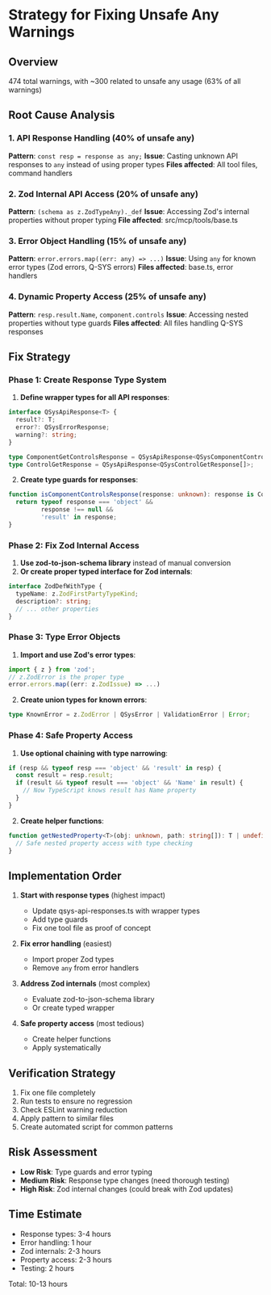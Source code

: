# Strategy for Fixing Unsafe Any Warnings

## Overview
474 total warnings, with ~300 related to unsafe any usage (63% of all warnings)

## Root Cause Analysis

### 1. API Response Handling (40% of unsafe any)
**Pattern**: `const resp = response as any;`
**Issue**: Casting unknown API responses to `any` instead of using proper types
**Files affected**: All tool files, command handlers

### 2. Zod Internal API Access (20% of unsafe any)
**Pattern**: `(schema as z.ZodTypeAny)._def`
**Issue**: Accessing Zod's internal properties without proper typing
**File affected**: src/mcp/tools/base.ts

### 3. Error Object Handling (15% of unsafe any)
**Pattern**: `error.errors.map((err: any) => ...)`
**Issue**: Using `any` for known error types (Zod errors, Q-SYS errors)
**Files affected**: base.ts, error handlers

### 4. Dynamic Property Access (25% of unsafe any)
**Pattern**: `resp.result.Name`, `component.controls`
**Issue**: Accessing nested properties without type guards
**Files affected**: All files handling Q-SYS responses

## Fix Strategy

### Phase 1: Create Response Type System

1. **Define wrapper types for all API responses**:
```typescript
interface QSysApiResponse<T> {
  result?: T;
  error?: QSysErrorResponse;
  warning?: string;
}

type ComponentGetControlsResponse = QSysApiResponse<QSysComponentControlsResponse>;
type ControlGetResponse = QSysApiResponse<QSysControlGetResponse[]>;
```

2. **Create type guards for responses**:
```typescript
function isComponentControlsResponse(response: unknown): response is ComponentGetControlsResponse {
  return typeof response === 'object' && 
         response !== null && 
         'result' in response;
}
```

### Phase 2: Fix Zod Internal Access

1. **Use zod-to-json-schema library** instead of manual conversion
2. **Or create proper typed interface for Zod internals**:
```typescript
interface ZodDefWithType {
  typeName: z.ZodFirstPartyTypeKind;
  description?: string;
  // ... other properties
}
```

### Phase 3: Type Error Objects

1. **Import and use Zod's error types**:
```typescript
import { z } from 'zod';
// z.ZodError is the proper type
error.errors.map((err: z.ZodIssue) => ...)
```

2. **Create union types for known errors**:
```typescript
type KnownError = z.ZodError | QSysError | ValidationError | Error;
```

### Phase 4: Safe Property Access

1. **Use optional chaining with type narrowing**:
```typescript
if (resp && typeof resp === 'object' && 'result' in resp) {
  const result = resp.result;
  if (result && typeof result === 'object' && 'Name' in result) {
    // Now TypeScript knows result has Name property
  }
}
```

2. **Create helper functions**:
```typescript
function getNestedProperty<T>(obj: unknown, path: string[]): T | undefined {
  // Safe nested property access with type checking
}
```

## Implementation Order

1. **Start with response types** (highest impact)
   - Update qsys-api-responses.ts with wrapper types
   - Add type guards
   - Fix one tool file as proof of concept

2. **Fix error handling** (easiest)
   - Import proper Zod types
   - Remove `any` from error handlers

3. **Address Zod internals** (most complex)
   - Evaluate zod-to-json-schema library
   - Or create typed wrapper

4. **Safe property access** (most tedious)
   - Create helper functions
   - Apply systematically

## Verification Strategy

1. Fix one file completely
2. Run tests to ensure no regression
3. Check ESLint warning reduction
4. Apply pattern to similar files
5. Create automated script for common patterns

## Risk Assessment

- **Low Risk**: Type guards and error typing
- **Medium Risk**: Response type changes (need thorough testing)
- **High Risk**: Zod internal changes (could break with Zod updates)

## Time Estimate

- Response types: 3-4 hours
- Error handling: 1 hour
- Zod internals: 2-3 hours
- Property access: 2-3 hours
- Testing: 2 hours

Total: 10-13 hours